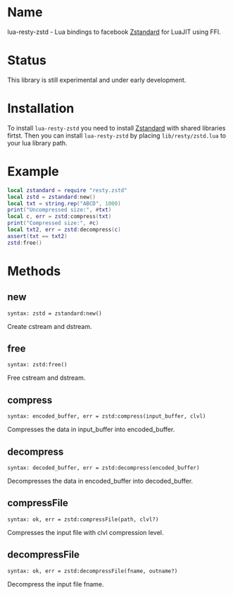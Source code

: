 Name
====
lua-resty-zstd - Lua bindings to facebook
[Zstandard](https://github.com/facebook/zstd) for LuaJIT using FFI.


Status
======
This library is still experimental and under early development.


Installation
============
To install `lua-resty-zstd` you need to install
[Zstandard](https://github.com/facebook/zstd#build)
with shared libraries firtst.
Then you can install `lua-resty-zstd` by placing `lib/resty/zstd.lua` to
your lua library path.

Example
=======
```` lua
local zstandard = require "resty.zstd"
local zstd = zstandard:new()
local txt = string.rep("ABCD", 1000)
print("Uncompressed size:", #txt)
local c, err = zstd:compress(txt)
print("Compressed size:", #c)
local txt2, err = zstd:decompress(c)
assert(txt == txt2)
zstd:free()
````

Methods
=======

new
---
`syntax: zstd = zstandard:new()`

Create cstream and dstream.

free
----
`syntax: zstd:free()`

Free cstream and dstream.

compress
--------
`syntax: encoded_buffer, err = zstd:compress(input_buffer, clvl)`

Compresses the data in input_buffer into encoded_buffer.

decompress
----------
`syntax: decoded_buffer, err = zstd:decompress(encoded_buffer)`

Decompresses the data in encoded_buffer into decoded_buffer.

compressFile
--------------
`syntax: ok, err = zstd:compressFile(path, clvl?)`

Compresses the input file with clvl compression level.

decompressFile
--------------
`syntax: ok, err = zstd:decompressFile(fname, outname?)`

Decompress the input file fname.


